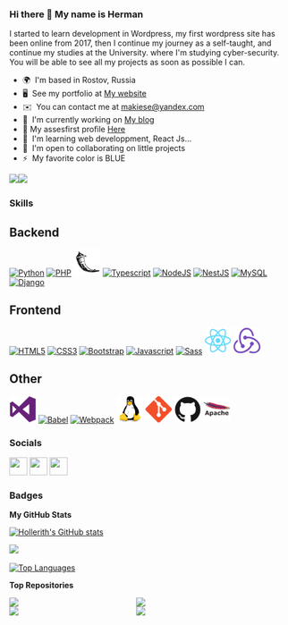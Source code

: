 ### Hi there 👋 My name is Herman

<!--
**hollerith47/hollerith47** is a ✨ _special_ ✨ repository because its `README.md` (this file) appears on your GitHub profile.

## I'm junior fullstack developer
I started to learn development in Wordpress, my first wordpress site has been online from 2017, then I continue my journey as a self-taught, and continue my studies at the University.
where I'm studying cyber-security.
You will be able to see all my projects as soon as possible I can.

- 🔭 I’m currently working on ...
- 🌱 I’m currently learning ...
- 👯 I’m looking to collaborate on ...
- 🤔 I’m looking for help with ...
- 💬 Ask me about ...
- 📫 How to reach me: ...
- 😄 Pronouns: ...
- ⚡ Fun fact: ...
-->
I started to learn development in Wordpress, my first wordpress site has been online from 2017, then I continue my journey as a self-taught, and continue my studies at the University.
where I'm studying cyber-security.
You will be able to see all my projects as soon as possible I can.

- 🌍  I'm based in Rostov, Russia
- 🖥️  See my portfolio at [My website](https://notyet)
- ✉️  You can contact me at [makiese@yandex.com](mailto:makiese@yandex.com)
- 🚀  I'm currently working on [My blog](https://notyet)
- 🦄 My assesfirst profile [Here](https://app.assessfirst.com/_/profile/9h7jahx4-amelie-abdallah)
- 🧠  I'm learning web developpment, React Js...
- 🤝  I'm open to collaborating on little projects
- ⚡  My favorite color is BLUE

<a href="https://twitter.com/HermanhMakiese?s=08" target="_blank" rel="noreferrer"><img
src="https://img.shields.io/twitter/follow/HermanhMakiese?logo=twitter&style=for-the-badge&color=FF297194&labelColor=FF297194"
/></a><a href="https://twitter.com/HermanhMakiese?s=08" target="_blank" rel="noreferrer"><img
src="https://img.shields.io/github/followers/HermanhMakiese?logo=github&style=for-the-badge&color=FF297194&labelColor=FF297194" /></a>

### Skills

## Backend

<p align="left">

<a href="https://www.python.org/" target="_blank" rel="noreferrer"><img src="https://raw.githubusercontent.com/danielcranney/readme-generator/main/public/icons/skills/python-colored.svg" width="36" height="36" alt="Python" /></a>
<a href="https://www.php.net/" target="_blank" rel="noreferrer"><img src="https://raw.githubusercontent.com/danielcranney/readme-generator/main/public/icons/skills/php-colored.svg" width="36" height="36" alt="PHP" /></a>
<a href="https://flask.palletsprojects.com/en/2.2.x/" target="_blank" rel="noreferrer"><img src="https://github.com/devicons/devicon/blob/master/icons/flask/flask-original.svg" width="48" height="48" alt="Composer" /></a>
<a href="https://www.typescriptlang.org/" target="_blank" rel="noreferrer"><img src="https://raw.githubusercontent.com/danielcranney/readme-generator/main/public/icons/skills/typescript-colored.svg" width="36" height="36" alt="Typescript" /></a>
<a href="https://nodejs.org/en/" target="_blank" rel="noreferrer"><img src="https://raw.githubusercontent.com/danielcranney/readme-generator/main/public/icons/skills/nodejs-colored.svg" width="36" height="36" alt="NodeJS" /></a>
<a href="https://docs.nestjs.com/" target="_blank" rel="noreferrer"><img src="https://raw.githubusercontent.com/danielcranney/readme-generator/main/public/icons/skills/nestjs-colored.svg" width="36" height="36" alt="NestJS" /></a>
<a href="https://www.mysql.com/" target="_blank" rel="noreferrer"><img src="https://raw.githubusercontent.com/danielcranney/readme-generator/main/public/icons/skills/mysql-colored.svg" width="36" height="36" alt="MySQL" /></a>
<a href="https://www.djangoproject.com/" target="_blank" rel="noreferrer"><img src="https://raw.githubusercontent.com/danielcranney/readme-generator/main/public/icons/skills/django-colored-dark.svg" width="36" height="36" alt="Django" /></a>

</p>

## Frontend

<p align="left">
<a href="https://developer.mozilla.org/en-US/docs/Glossary/HTML5" target="_blank" rel="noreferrer"><img src="https://raw.githubusercontent.com/danielcranney/readme-generator/main/public/icons/skills/html5-colored.svg" width="36" height="36" alt="HTML5" /></a>
<a href="https://www.w3.org/TR/CSS/#css" target="_blank" rel="noreferrer"><img src="https://raw.githubusercontent.com/danielcranney/readme-generator/main/public/icons/skills/css3-colored.svg" width="36" height="36" alt="CSS3" /></a>
<a href="https://getbootstrap.com/" target="_blank" rel="noreferrer"><img src="https://raw.githubusercontent.com/danielcranney/readme-generator/main/public/icons/skills/bootstrap-colored.svg" width="36" height="36" alt="Bootstrap" /></a>
<a href="https://developer.mozilla.org/en-US/docs/Web/JavaScript" target="_blank" rel="noreferrer"><img src="https://raw.githubusercontent.com/danielcranney/readme-generator/main/public/icons/skills/javascript-colored.svg" width="36" height="36" alt="Javascript" /></a>
<a href="https://sass-lang.com/" target="_blank" rel="noreferrer"><img src="https://raw.githubusercontent.com/danielcranney/readme-generator/main/public/icons/skills/sass-colored.svg" width="36" height="36" alt="Sass" /></a>
<a href="https://fr.reactjs.org/" target="_blank" rel="noreferrer"><img src="https://github.com/devicons/devicon/blob/master/icons/react/react-original.svg" width="48" height="48" alt="Bulma" /></a>
<a href="https://redux.js.org/" target="_blank" rel="noreferrer"><img src="https://github.com/devicons/devicon/blob/master/icons/redux/redux-original.svg" width="48" height="48" alt="Bulma" /></a>
</p>
  
## Other
<p align="left">
<a href="https://code.visualstudio.com/" target="_blank" rel="noreferrer"><img src="https://github.com/devicons/devicon/blob/master/icons/visualstudio/visualstudio-plain.svg" width="48" height="48" alt="VisualStudioCode" /></a> 
<a href="https://babeljs.io/" target="_blank" rel="noreferrer"><img src="https://raw.githubusercontent.com/danielcranney/readme-generator/main/public/icons/skills/babel-colored-dark.svg" width="36" height="36" alt="Babel" /></a>
<a href="https://webpack.js.org/" target="_blank" rel="noreferrer"><img src="https://raw.githubusercontent.com/danielcranney/readme-generator/main/public/icons/skills/webpack-colored.svg" width="36" height="36" alt="Webpack" /></a>
  <a href="https://www.linux.org/" target="_blank" rel="noreferrer"><img src="https://github.com/devicons/devicon/blob/master/icons/linux/linux-original.svg" width="48" height="48" alt="Linux" /></a>
  <a href="https://git-scm.com/" target="_blank" rel="noreferrer"><img src="https://github.com/devicons/devicon/blob/master/icons/git/git-original.svg" width="48" height="48" alt="Git" /></a>
  <a href="https://github.com/" target="_blank" rel="noreferrer"><img src="https://github.com/devicons/devicon/blob/master/icons/github/github-original.svg" width="48" height="48" alt="GitHub" /></a>
  <a href="https://httpd.apache.org/" target="_blank" rel="noreferrer"><img src="https://github.com/devicons/devicon/blob/master/icons/apache/apache-original-wordmark.svg" width="48" height="48" alt="Apache" /></a>

</p>

### Socials

<p align="left"> <a href="https://github.com/hollerith47" target="_blank" rel="noreferrer"><img src="https://raw.githubusercontent.com/danielcranney/readme-generator/main/public/icons/socials/github-dark.svg" width="32" height="32" /></a> <a href="https://www.linkedin.com/in/herman-makiese-9ba651154/" target="_blank" rel="noreferrer"><img src="https://raw.githubusercontent.com/danielcranney/readme-generator/main/public/icons/socials/linkedin.svg" width="32" height="32" /></a> <a href="https://twitter.com/HermanhMakiese?s=08" target="_blank" rel="noreferrer"><img src="https://raw.githubusercontent.com/danielcranney/readme-generator/main/public/icons/socials/twitter.svg" width="32" height="32" /></a></p>

### Badges

<b>My GitHub Stats</b>

<a href="http://www.github.com/hollerith47"><img src="https://github-readme-stats.vercel.app/api?username=hollerith47&show_icons=true&hide=&count_private=true&title_color=ff297194&text_color=ffffff&icon_color=ff297194&bg_color=1c1917&hide_border=true&show_icons=true" alt="Hollerith's GitHub stats" /></a>

<a href="http://www.github.com/hollerith47"><img src="https://github-readme-streak-stats.herokuapp.com/?user=hollerith47&stroke=ffffff&background=1c1917&ring=1100d1&fire=ef4444&currStreakNum=ffffff&currStreakLabel=ef4444&sideNums=ffffff&sideLabels=ffffff&dates=ffffff&hide_border=true" /></a>

<a href="https://www.github.com/hollerith47" align="left"><img src="https://github-readme-stats.vercel.app/api/top-langs/?username=hollerith47&langs_count=10&title_color=ff297194&text_color=ffffff&icon_color=ff297194&bg_color=1c1917&hide_border=true&locale=en&custom_title=Top%20%Languages" alt="Top Languages" /></a>

<b>Top Repositories</b>

<div width="100%" align="center"><a href="https://github.com/hollerith47/101_py_exercises.git" align="left"><img align="left" width="45%" src="https://github-readme-stats.vercel.app/api/pin/?username=hollerith47&repo=101_py_exercises&title_color=ff297194&text_color=ffffff&icon_color=ff297194&bg_color=1c1917&hide_border=true&locale=en" /></a></div> <!-- <br /><br /><br /><br /><br /><br /><br /> -->
<div width="100%" align="center"><a href="https://github.com/hollerith47/-country_app_react-.git" align="left"><img align="left" width="45%" src="https://github-readme-stats.vercel.app/api/pin/?username=hollerith47&repo=-country_app_react-&title_color=ef4444&text_color=ffffff&icon_color=ef4444&bg_color=1c1917&hide_border=true&locale=en" /></a></div> <!-- <br /><br /><br /><br /><br /><br /><br /> -->
<div width="100%" align="center"><a href="https://github.com/hollerith47/Galery_add-remove_pict_php.git" align="left"><img align="left" width="45%" src="https://github-readme-stats.vercel.app/api/pin/?username=hollerith47&repo=Galery_add-remove_pict_php&title_color=ef4444&text_color=ffffff&icon_color=ef4444&bg_color=1c1917&hide_border=true&locale=en" /></a></div> <!-- <br /><br /><br /><br /><br /><br /><br /> -->
<div width="100%" align="center"><a href="https://github.com/hollerith47/ my-project-react-cv.git" align="left"><img align="left" width="45%" src="https://github-readme-stats.vercel.app/api/pin/?username=hollerith47&repo= my-project-react-cv&title_color=ef4444&text_color=ffffff&icon_color=ef4444&bg_color=1c1917&hide_border=true&locale=en" /></a></div> <br /><br /><br /><br /><br /><br /><br />


